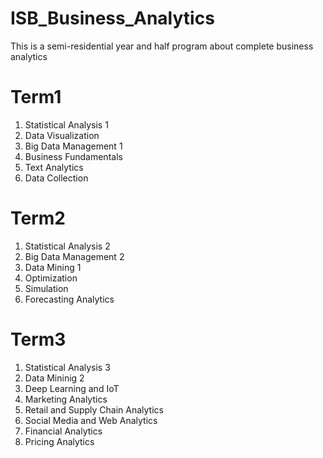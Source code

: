 # ISB_Business_Analytics
This is a semi-residential year and half program about complete business analytics 

# Term1
1. Statistical Analysis 1
2. Data Visualization
3. Big Data Management 1
4. Business Fundamentals
5. Text Analytics
6. Data Collection

# Term2
1. Statistical Analysis 2
2. Big Data Management 2
3. Data Mining 1
4. Optimization
5. Simulation
6. Forecasting Analytics

# Term3
1. Statistical Analysis 3
2. Data Mininig 2
3. Deep Learning and IoT
4. Marketing Analytics
5. Retail and Supply Chain Analytics
6. Social Media and Web Analytics
7. Financial Analytics
8. Pricing Analytics

